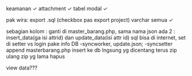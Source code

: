 keamanan ✓
attachment ✓
tabel modal ✓

pak wira:
export .sql (checkbox pas export project) varchar semua ✓ 

sebagian kolom : ganti di master_barang.php, sama nama json ada 2 : insert_data(ga isi attrid) dan update_data(isi attr id) sql bisa di internet, set di setter vs login pake info DB
-syncworker, update.json;
-syncsetter append masterbarang.php insert ke db lngsung yg dicentang terus zip ulang zip yg lama hapus 


view data???